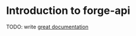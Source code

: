 # Introduction to forge-api

TODO: write [great documentation](http://jacobian.org/writing/what-to-write/)
